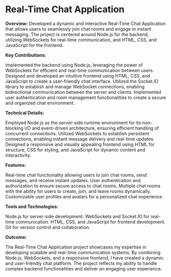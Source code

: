 # Real-Time Chat Application

<b>Overview:</b>
Developed a dynamic and interactive Real-Time Chat Application that allows users to seamlessly join chat rooms and engage in instant messaging. The project is centered around Node.js for the backend, utilizing WebSockets for real-time communication, and HTML, CSS, and JavaScript for the frontend.

<b>Key Contributions:</b>

Implemented the backend using Node.js, leveraging the power of WebSockets for efficient and real-time communication between users.
Designed and developed an intuitive frontend using HTML, CSS, and JavaScript to create a user-friendly chat interface.
Utilized the Socket.IO library to establish and manage WebSocket connections, enabling bidirectional communication between the server and clients.
Implemented user authentication and room management functionalities to create a secure and organized chat environment.

<b>Technical Details:</b>

Employed Node.js as the server-side runtime environment for its non-blocking I/O and event-driven architecture, ensuring efficient handling of concurrent connections.
Utilized WebSockets to establish persistent connections, enabling instant message delivery and real-time updates.
Designed a responsive and visually appealing frontend using HTML for structure, CSS for styling, and JavaScript for dynamic content and interactivity.

<b>Features:</b>

Real-time chat functionality allowing users to join chat rooms, send messages, and receive instant updates.
User authentication and authorization to ensure secure access to chat rooms.
Multiple chat rooms with the ability for users to create, join, and leave rooms dynamically.
Customizable user profiles and avatars for a personalized chat experience.

<b>Tools and Technologies:</b>

Node.js for server-side development.
WebSockets and Socket.IO for real-time communication.
HTML, CSS, and JavaScript for frontend development.
Git for version control and collaboration.

<b>Outcome:</b>

The Real-Time Chat Application project showcases my expertise in developing scalable and real-time communication systems. By combining Node.js, WebSockets, and a responsive frontend, I have created a dynamic and user-friendly chat platform. The project reflects my ability to handle complex backend functionalities and deliver an engaging user experience.
